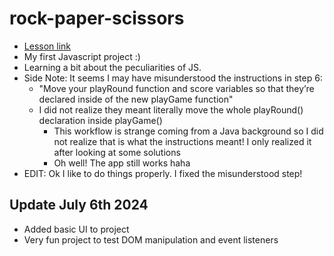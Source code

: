 # rock-paper-scissors
- [Lesson link](https://www.theodinproject.com/lessons/foundations-rock-paper-scissors)
- My first Javascript project :)
- Learning a bit about the peculiarities of JS. 
- Side Note: It seems I may have misunderstood the instructions in step 6:
  - "Move your playRound function and score variables so that they’re declared inside of the new playGame function"
  - I did not realize they meant literally move the whole playRound() declaration inside playGame()
    - This workflow is strange coming from a Java background so I did not realize that is what the instructions meant! I only realized it after looking at some solutions
    - Oh well! The app still works haha
- EDIT: Ok I like to do things properly. I fixed the misunderstood step!

## Update July 6th 2024
- Added basic UI to project
- Very fun project to test DOM manipulation and event listeners